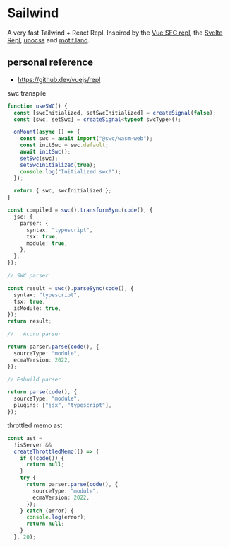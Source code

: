 # Sailwind

A very fast Tailwind + React Repl. Inspired by the [Vue SFC repl](https://github.com/vuejs/repl), the [Svelte Repl](https://github.com/sveltejs/sites/tree/master/packages/repl), [unocss](https://github.com/unocss/unocss) and [motif.land](motif.land).

## personal reference

- https://github.dev/vuejs/repl

swc transpile

```ts
function useSWC() {
  const [swcInitialized, setSwcInitialized] = createSignal(false);
  const [swc, setSwc] = createSignal<typeof swcType>();

  onMount(async () => {
    const swc = await import("@swc/wasm-web");
    const initSwc = swc.default;
    await initSwc();
    setSwc(swc);
    setSwcInitialized(true);
    console.log("Initialized swc!");
  });

  return { swc, swcInitialized };
}

const compiled = swc().transformSync(code(), {
  jsc: {
    parser: {
      syntax: "typescript",
      tsx: true,
      module: true,
    },
  },
});

// SWC parser

const result = swc().parseSync(code(), {
  syntax: "typescript",
  tsx: true,
  isModule: true,
});
return result;

//   Acorn parser

return parser.parse(code(), {
  sourceType: "module",
  ecmaVersion: 2022,
});

// Esbuild parser

return parse(code(), {
  sourceType: "module",
  plugins: ["jsx", "typescript"],
});
```

throttled memo ast

```ts
const ast =
  !isServer &&
  createThrottledMemo(() => {
    if (!code()) {
      return null;
    }
    try {
      return parser.parse(code(), {
        sourceType: "module",
        ecmaVersion: 2022,
      });
    } catch (error) {
      console.log(error);
      return null;
    }
  }, 20);
```

